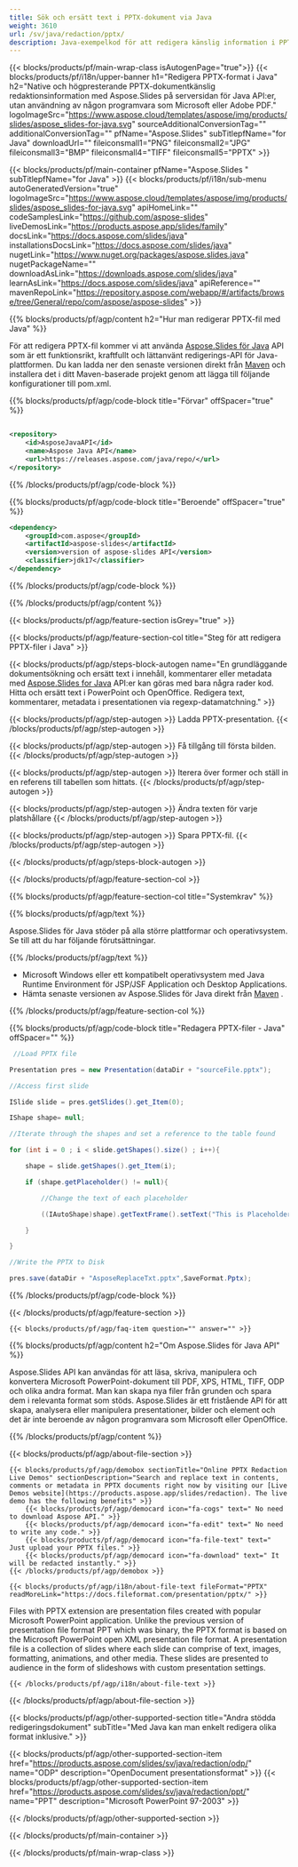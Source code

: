 ```yaml
---
title: Sök och ersätt text i PPTX-dokument via Java
weight: 3610
url: /sv/java/redaction/pptx/ 
description: Java-exempelkod för att redigera känslig information i PPTX-fil i Java Runtime Environment för JSP/JSF-applikationer och skrivbordsapplikationer.
---
```


{{< blocks/products/pf/main-wrap-class isAutogenPage="true">}}
{{< blocks/products/pf/i18n/upper-banner h1="Redigera PPTX-format i Java" h2="Native och högpresterande PPTX-dokumentkänslig redaktionsinformation med Aspose.Slides på serversidan för Java API:er, utan användning av någon programvara som Microsoft eller Adobe PDF." logoImageSrc="https://www.aspose.cloud/templates/aspose/img/products/slides/aspose_slides-for-java.svg" sourceAdditionalConversionTag="" additionalConversionTag="" pfName="Aspose.Slides" subTitlepfName="for Java" downloadUrl="" fileiconsmall1="PNG" fileiconsmall2="JPG" fileiconsmall3="BMP" fileiconsmall4="TIFF" fileiconsmall5="PPTX" >}}

{{< blocks/products/pf/main-container pfName="Aspose.Slides " subTitlepfName="for Java" >}}
{{< blocks/products/pf/i18n/sub-menu autoGeneratedVersion="true" logoImageSrc="https://www.aspose.cloud/templates/aspose/img/products/slides/aspose_slides-for-java.svg" apiHomeLink="" codeSamplesLink="https://github.com/aspose-slides" liveDemosLink="https://products.aspose.app/slides/family" docsLink="https://docs.aspose.com/slides/java" installationsDocsLink="https://docs.aspose.com/slides/java" nugetLink="https://www.nuget.org/packages/aspose.slides.java" nugetPackageName="" downloadAsLink="https://downloads.aspose.com/slides/java" learnAsLink="https://docs.aspose.com/slides/java" apiReference="" mavenRepoLink="https://repository.aspose.com/webapp/#/artifacts/browse/tree/General/repo/com/aspose/aspose-slides" >}}

{{% blocks/products/pf/agp/content h2="Hur man redigerar PPTX-fil med Java" %}}

 För att redigera PPTX-fil kommer vi att använda
 [Aspose.Slides för Java](https://products.aspose.com/slides/sv/java)
 API som är ett funktionsrikt, kraftfullt och lättanvänt redigerings-API för Java-plattformen. Du kan ladda ner den senaste versionen direkt från
 [Maven](https://repository.aspose.com/webapp/#/artifacts/browse/tree/General/repo/com/aspose/aspose-slides)
 och installera det i ditt Maven-baserade projekt genom att lägga till följande konfigurationer till pom.xml.

{{% blocks/products/pf/agp/code-block title="Förvar" offSpacer="true" %}}

```xml

<repository>
    <id>AsposeJavaAPI</id>
    <name>Aspose Java API</name>
    <url>https://releases.aspose.com/java/repo/</url>
</repository>

```

{{% /blocks/products/pf/agp/code-block %}}

{{% blocks/products/pf/agp/code-block title="Beroende" offSpacer="true" %}}

```xml
<dependency>
    <groupId>com.aspose</groupId>
    <artifactId>aspose-slides</artifactId>
    <version>version of aspose-slides API</version>
    <classifier>jdk17</classifier>
</dependency>

```

{{% /blocks/products/pf/agp/code-block %}}

{{% /blocks/products/pf/agp/content %}}

{{< blocks/products/pf/agp/feature-section isGrey="true" >}}


{{< blocks/products/pf/agp/feature-section-col title="Steg för att redigera PPTX-filer i Java" >}}

{{< blocks/products/pf/agp/steps-block-autogen name="En grundläggande dokumentsökning och ersätt text i innehåll, kommentarer eller metadata med [Aspose.Slides for Java](https://products.aspose.com/slides/sv/java) API:er kan göras med bara några rader kod. Hitta och ersätt text i PowerPoint och OpenOffice. Redigera text, kommentarer, metadata i presentationen via regexp-datamatchning." >}}

{{< blocks/products/pf/agp/step-autogen >}}
Ladda PPTX-presentation.
{{< /blocks/products/pf/agp/step-autogen >}}

{{< blocks/products/pf/agp/step-autogen >}}
Få tillgång till första bilden.
{{< /blocks/products/pf/agp/step-autogen >}}

{{< blocks/products/pf/agp/step-autogen >}}
Iterera över former och ställ in en referens till tabellen som hittats.
{{< /blocks/products/pf/agp/step-autogen >}}

{{< blocks/products/pf/agp/step-autogen >}}
Ändra texten för varje platshållare
{{< /blocks/products/pf/agp/step-autogen >}}

{{< blocks/products/pf/agp/step-autogen >}}
Spara PPTX-fil.
{{< /blocks/products/pf/agp/step-autogen >}}

{{< /blocks/products/pf/agp/steps-block-autogen >}}

{{< /blocks/products/pf/agp/feature-section-col >}}

{{% blocks/products/pf/agp/feature-section-col title="Systemkrav" %}}

{{% blocks/products/pf/agp/text %}}

 Aspose.Slides för Java stöder på alla större plattformar och operativsystem. Se till att du har följande förutsättningar.

{{% /blocks/products/pf/agp/text %}}

- Microsoft Windows eller ett kompatibelt operativsystem med Java Runtime Environment för JSP/JSF Application och Desktop Applications.
- Hämta senaste versionen av Aspose.Slides för Java direkt från
 [Maven](https://repository.aspose.com/webapp/#/artifacts/browse/tree/General/repo/com/aspose/aspose-slides) .

{{% /blocks/products/pf/agp/feature-section-col %}}

{{% blocks/products/pf/agp/code-block title="Redagera PPTX-filer - Java" offSpacer="" %}}

```cs
 //Load PPTX file

Presentation pres = new Presentation(dataDir + "sourceFile.pptx");

//Access first slide

ISlide slide = pres.getSlides().get_Item(0);

IShape shape= null;

//Iterate through the shapes and set a reference to the table found

for (int i = 0 ; i < slide.getShapes().size() ; i++){

    shape = slide.getShapes().get_Item(i);

    if (shape.getPlaceholder() != null){

        //Change the text of each placeholder

        ((IAutoShape)shape).getTextFrame().setText("This is Placeholder");

    }

}

//Write the PPTX to Disk

pres.save(dataDir + "AsposeReplaceTxt.pptx",SaveFormat.Pptx);

```

{{% /blocks/products/pf/agp/code-block %}}

{{< /blocks/products/pf/agp/feature-section >}}

    {{< blocks/products/pf/agp/faq-item question="" answer="" >}}
 

<!-- aboutfile Starts -->

{{% blocks/products/pf/agp/content h2="Om Aspose.Slides för Java API" %}}

 Aspose.Slides API kan användas för att läsa, skriva, manipulera och konvertera Microsoft PowerPoint-dokument till PDF, XPS, HTML, TIFF, ODP och olika andra format. Man kan skapa nya filer från grunden och spara dem i relevanta format som stöds. Aspose.Slides är ett fristående API för att skapa, analysera eller manipulera presentationer, bilder och element och det är inte beroende av någon programvara som Microsoft eller OpenOffice.  



{{% /blocks/products/pf/agp/content %}}

{{< blocks/products/pf/agp/about-file-section >}}

    {{< blocks/products/pf/agp/demobox sectionTitle="Online PPTX Redaction Live Demos" sectionDescription="Search and replace text in contents, comments or metadata in PPTX documents right now by visiting our [Live Demos website](https://products.aspose.app/slides/redaction). The live demo has the following benefits" >}}
        {{< blocks/products/pf/agp/democard icon="fa-cogs" text=" No need to download Aspose API." >}}
        {{< blocks/products/pf/agp/democard icon="fa-edit" text=" No need to write any code." >}}
        {{< blocks/products/pf/agp/democard icon="fa-file-text" text=" Just upload your PPTX files." >}}
        {{< blocks/products/pf/agp/democard icon="fa-download" text=" It will be redacted instantly." >}}
    {{< /blocks/products/pf/agp/demobox >}}

    {{< blocks/products/pf/agp/i18n/about-file-text fileFormat="PPTX" readMoreLink="https://docs.fileformat.com/presentation/pptx/" >}}
Files with PPTX extension are presentation files created with popular Microsoft PowerPoint application. Unlike the previous version of presentation file format PPT which was binary, the PPTX format is based on the Microsoft PowerPoint open XML presentation file format. A presentation file is a collection of slides where each slide can comprise of text, images, formatting, animations, and other media. These slides are presented to audience in the form of slideshows with custom presentation settings. 

    {{< /blocks/products/pf/agp/i18n/about-file-text >}}

{{< /blocks/products/pf/agp/about-file-section >}}

<!-- aboutfile Ends -->

{{< blocks/products/pf/agp/other-supported-section title="Andra stödda redigeringsdokument" subTitle="Med Java kan man enkelt redigera olika format inklusive." >}}

{{< blocks/products/pf/agp/other-supported-section-item href="https://products.aspose.com/slides/sv/java/redaction/odp/" name="ODP" description="OpenDocument presentationsformat" >}}
{{< blocks/products/pf/agp/other-supported-section-item href="https://products.aspose.com/slides/sv/java/redaction/ppt/" name="PPT" description="Microsoft PowerPoint 97-2003" >}}

{{< /blocks/products/pf/agp/other-supported-section >}}

{{< /blocks/products/pf/main-container >}}
    
{{< /blocks/products/pf/main-wrap-class >}}